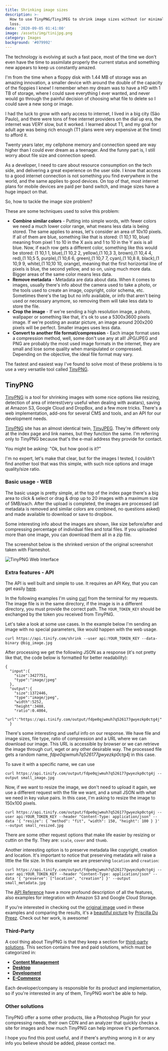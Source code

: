 ```yaml
---
title: Shrinking image sizes
description: >-
  How to use TinyPNG/TinyJPEG to shrink image sizes without (or minimal) quality
  loss.
date: '2020-09-05 01:41:00'
image: /assets/img/tinijpg.png
category: Images
background: '#079992'
---
```

The technology is evolving at such a fast pace, most of the time we don't even have the time to assimilate properly the current status and something new appears to keep us constantly amazed.

I'm from the time when a floppy disk with 1.44 MB of storage was an amazing innovation, a smaller device with around the double of the capacity of the floppies I knew! I remember when my dream was to have a HD with 1 TB of storage, where I could save everything I ever wanted, and never would go through the painful decision of choosing what file to delete so I could save a new song or image. 

I had the luck to grow with early access to internet, I lived in a big city (São Paulo), and there were tons of free internet providers on the dial up era, the internet was VERY slow, but it worked. I learned about T1, and my goal for adult age was being rich enough (T1 plans were very expensive at the time) to afford it.

Twenty years later, my cellphone memory and connection speed are way higher than I could ever dream as a teenager. And the funny part is, I still worry about file size and connection speed.

As a developer, I need to care about resource consumption on the tech side, and delivering a great experience on the user side. I know that access to a good internet connection is not something you find everywhere in the world, and the same applies to good devices. On top of that, most internet plans for mobile devices are paid per band switch, and image sizes have a huge impact on that.

So, how to tackle the image size problem?

These are some techniques used to solve this problem:

* **Combine similar colors** - Putting into simple words, with fewer colors we need a much lower color range, what means less data is being stored. The same applies to areas, let's consider an area of 10x10 pixels. If all of them are blue, something like that is stored: (1 10,1 10, blue) meaning from pixel 1 to 10 in the X axis and 1 to 10 in the Y axis is all blue. Now, if each row gets a different color, something like this would be stored: (1 10,1 1, blue),(1 10,2 2, yellow),(1 10,3 3, brown),(1 10,4 4, red),(1 10,5 5, purple),(1 10,6 6, green),(1 10,7 7, cyan),(1 10,8 8, black),(1 10,9 9, white),(1 10,10 10, orange), meaning that the first horizontal line of pixels is blue, the second yellow, and so on, using much more data. Bigger areas of the same color means less data.
* **Remove metadata** - Metadata are data about data. When it comes to images, usually there's info about the camera used to take a photo, or the tools used to create an image, copyright, color schema, etc. Sometimes there's the tag but no info available, or info that aren't being used or necessary anymore, so removing them will take less data to store the file. 
* **Crop the image** - If we're sending a high resolution image, a photo, wallpaper or something like that, it's ok to use a 5300x3600 pixels image. If we're posting an avatar picture, an image around 200x200 pixels will be perfect. Smaller images uses less data.
* **Convert to another file format/compression** - Each image format uses a compression method, well, some don't use any at all! JPG/JPEG and PNG are probably the most used image formats in the internet, they are small and lose some quality when manipulated or compressed. Depending on the objective, the ideal file format may vary.

The fastest and easiest way I've found to solve most of these problems is to use a very versatile tool called [TinyPNG][1].

## TinyPNG

[TinyPNG][1] is a tool for shrinking images with some nice options like resizing, detection of area of interest(very useful when dealing with avatars), saving at Amazon S3, Google Cloud and DropBox, and a few more tricks. There's a web implementation, add-ons for several CMS and tools, and an API for our development needs.

[TinyPNG][1] site has an almost identical twin, [TinyJPEG][2]. They're different only at the index page and link names, but they function the same. I'm referring only to TinyPNG because that's the e-mail address they provide for contact.

You might be asking: "Ok, but how good is it?"

I'm no expert, let's make that clear, but for the images I tested, I couldn't find another tool that was this simple, with such nice options and image quality/size ratio. 

### Basic usage - WEB

The basic usage is pretty simple, at the top of the index page there's a big area to click & select or drag & drop up to 20 images with a maximum size of 5MB/each. After the upload is completed, the images are processed (all metadata is removed and similar colors are combined, no questions asked) and made available to download or save to dropbox.

Some interesting info about the images are shown, like size before/after and compressing percentage of individual files and total files. If you uploaded more than one image, you can download them all in a zip file.

The screenshot below is the shrinked version of the original screenshot taken with Flameshot.

![TinyPNG Web Interface](/assets/img/test.png "TinyPNG Web Interface")

### Extra features - API

The API is well built and simple to use. It requires an API Key, that you can get easily [here][3]. 

In the following examples I'm using [curl][6] from the terminal for my requests. The image file is in the same directory, if the image is in a different directory, you must provide the correct path. The `YOUR_TOKEN_KEY` should be exchanged by the token you received from TinyPNG.

Let's take a look at some use cases. In the example below I'm sending an image with no special parameters, like would happen with the web usage.

```
curl https://api.tinify.com/shrink --user api:YOUR_TOKEN_KEY --data-binary @big_image.jpg 
```
After processing we get the following JSON as a response (it's not pretty like that, the code below is formatted for better readability):
```
{
  "input":{
    "size":3427751,
    "type":"image/jpeg"
  },
  "output":{
    "size":1372446,
    "type":"image/jpeg",
    "width":5252,
    "height":3488,
    "ratio":0.4004,
    "url":"https://api.tinify.com/output/fdpe0qjwmuh7q526177gwyezkp0ctg4j"
  }
```
There's some interesting and useful info on our response. We have file and image sizes, file type, ratio of compression and a URL where we can download our image. This URL is accessible by browser or we can retrieve the image through curl, wget or any other desirable way. The processed file gets a random name, *fdpe0qjwmuh7q526177gwyezkp0ctg4j* in this case.

To save it with a specific name, we can use
```
curl https://api.tinify.com/output/fdpe0qjwmuh7q526177gwyezkp0ctg4j --output small_image.jpg
```
Now, if we want to resize the image, we don't need to upload it again, we use a different request with the file we want, and a small JSON with what we need in key value pairs. In this case, I'm asking to resize the image to 150x100 pixels.
```
curl https://api.tinify.com/output/fdpe0qjwmuh7q526177gwyezkp0ctg4j --user api:YOUR_TOKEN_KEY --header "Content-Type: application/json" --data '{ "resize": { "method": "fit", "width": 150, "height": 100 } }' --output small_resized.jpg
```

There are some other request options that make life easier by resizing or cuttin on the fly. They are: `scale`, `cover` and `thumb`.

Another interesting option is to preserve metadata like copyright, creation and location. It's important to notice that preserving metadata will raise a little the file size. In this example we are preserving `location` and `creation`:
```
curl https://api.tinify.com/output/fdpe0qjwmuh7q526177gwyezkp0ctg4j --user api:YOUR_TOKEN_KEY --header "Content-Type: application/json" --data '{ "preserve": ["location", "creation"] }' --output small_metadata.jpg
```
The [API Reference][4] have a more profound description of all the features, also examples for integration with Amazon S3 and Google Cloud Storage.

If you're interested in checking out the [original image][8] used in these examples and comparing the results, it's a [beautiful picture][8] by [Priscilla Du Preez][7]. Check out her work, is awesome!

### Third-Party

A cool thing about TinyPNG is that they keep a section for [third-party solutions][5]. This section contains free and paid solutions, which must be categorized in:
- [**Content Management**][9]
- [**Desktop**][10]
- [**Development**][11]
- [**E-Commerce**][12]

Each developer/company is responsible for its product and implementation, so if you're interested in any of them, TinyPNG won't be able to help.

### Other solutions

TinyPNG offer a some other products, like a Photoshop Plugin for your compressing needs, their own CDN and an analyzer that quickly checks a site for images and how much TinyPNG can help improve it's performance.

I hope you find this post useful, and if there's anything wrong in it or any info you believe should be added, please contact me.

[1]: (https://tinypng.com)
[2]: (https://tinyjpg.com)
[3]: (https://tinyjpg.com/developers)
[4]: (https://tinyjpg.com/developers/reference)
[5]: (https://tinyjpg.com/third-party)
[6]: (https://curl.haxx.se/)
[7]: (https://unsplash.com/@priscilladupreez)
[8]: (https://unsplash.com/photos/HhCANDrFzZ0)
[9]: (https://tinyjpg.com/third-party#content-management)
[10]: (https://tinyjpg.com/third-party#desktop)
[11]: (https://tinyjpg.com/third-party#development)
[12]: (https://tinyjpg.com/third-party#e-commerce)

